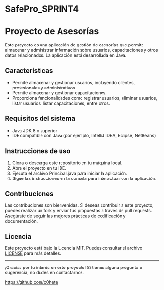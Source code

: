 # SafePro_SPRINT4
# Proyecto de Asesorías

Este proyecto es una aplicación de gestión de asesorías que permite almacenar y administrar información sobre usuarios, capacitaciones y otros datos relacionados. La aplicación está desarrollada en Java.

## Características

- Permite almacenar y gestionar usuarios, incluyendo clientes, profesionales y administrativos.
- Permite almacenar y gestionar capacitaciones.
- Proporciona funcionalidades como registrar usuarios, eliminar usuarios, listar usuarios, listar capacitaciones, entre otros.

## Requisitos del sistema

- Java JDK 8 o superior
- IDE compatible con Java (por ejemplo, IntelliJ IDEA, Eclipse, NetBeans)

## Instrucciones de uso

1. Clona o descarga este repositorio en tu máquina local.
2. Abre el proyecto en tu IDE.
3. Ejecuta el archivo Principal.java para iniciar la aplicación.
4. Sigue las instrucciones en la consola para interactuar con la aplicación.

## Contribuciones

Las contribuciones son bienvenidas. Si deseas contribuir a este proyecto, puedes realizar un fork y enviar tus propuestas a través de pull requests. Asegúrate de seguir las mejores prácticas de codificación y documentación.

## Licencia

Este proyecto está bajo la Licencia MIT. Puedes consultar el archivo [LICENSE](LICENSE) para más detalles.

---

¡Gracias por tu interés en este proyecto! Si tienes alguna pregunta o sugerencia, no dudes en contactarnos.

https://github.com/c0hete


